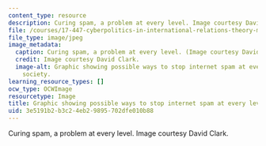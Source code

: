 ```yaml
---
content_type: resource
description: Curing spam, a problem at every level. Image courtesy David Clark.
file: /courses/17-447-cyberpolitics-in-international-relations-theory-methods-policy-fall-2011/3e5191b2b3c24eb29895702dfe010b88_17-447f11-th.jpg
file_type: image/jpeg
image_metadata:
  caption: Curing spam, a problem at every level. (Image courtesy David Clark.)
  credit: Image courtesy David Clark.
  image-alt: Graphic showing possible ways to stop internet spam at every level of
    society.
learning_resource_types: []
ocw_type: OCWImage
resourcetype: Image
title: Graphic showing possible ways to stop internet spam at every level of society
uid: 3e5191b2-b3c2-4eb2-9895-702dfe010b88
---
```

Curing spam, a problem at every level. Image courtesy David Clark.


